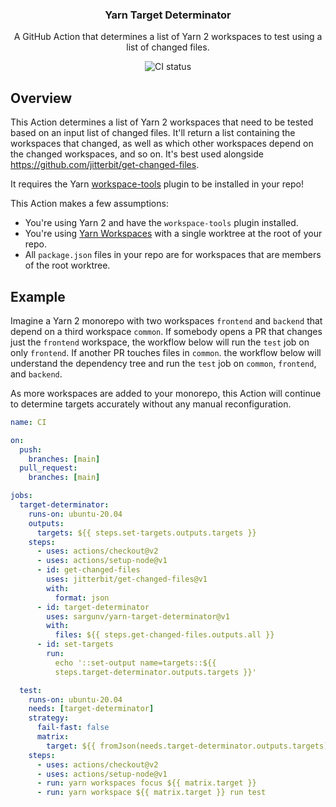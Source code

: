 <h3 align="center">Yarn Target Determinator</h3>
<p align="center">
  A GitHub Action that determines a list of Yarn 2 workspaces to test using a
  list of changed files.
<p>
<p align="center">
  <img
    alt="CI status"
    src="https://github.com/sargunv/yarn-target-determinator/actions/workflows/ci.yml/badge.svg"
  >
</p>

## Overview

This Action determines a list of Yarn 2 workspaces that need to be tested based
on an input list of changed files. It'll return a list containing the workspaces
that changed, as well as which other workspaces depend on the changed
workspaces, and so on. It's best used alongside
https://github.com/jitterbit/get-changed-files.

It requires the Yarn
[workspace-tools](https://yarnpkg.com/api/modules/plugin_workspace_tools.html)
plugin to be installed in your repo!

This Action makes a few assumptions:

- You're using Yarn 2 and have the `workspace-tools` plugin installed.
- You're using [Yarn Workspaces](https://yarnpkg.com/features/workspaces) with a
  single worktree at the root of your repo.
- All `package.json` files in your repo are for workspaces that are members of
  the root worktree.

## Example

Imagine a Yarn 2 monorepo with two workspaces `frontend` and `backend` that
depend on a third workspace `common`. If somebody opens a PR that changes just
the `frontend` workspace, the workflow below will run the `test` job on only
`frontend`. If another PR touches files in `common`. the workflow below will
understand the dependency tree and run the `test` job on `common`, `frontend`,
and `backend`.

As more workspaces are added to your monorepo, this Action will continue to
determine targets accurately without any manual reconfiguration.

```yaml
name: CI

on:
  push:
    branches: [main]
  pull_request:
    branches: [main]

jobs:
  target-determinator:
    runs-on: ubuntu-20.04
    outputs:
      targets: ${{ steps.set-targets.outputs.targets }}
    steps:
      - uses: actions/checkout@v2
      - uses: actions/setup-node@v1
      - id: get-changed-files
        uses: jitterbit/get-changed-files@v1
        with:
          format: json
      - id: target-determinator
        uses: sargunv/yarn-target-determinator@v1
        with:
          files: ${{ steps.get-changed-files.outputs.all }}
      - id: set-targets
        run:
          echo '::set-output name=targets::${{
          steps.target-determinator.outputs.targets }}'

  test:
    runs-on: ubuntu-20.04
    needs: [target-determinator]
    strategy:
      fail-fast: false
      matrix:
        target: ${{ fromJson(needs.target-determinator.outputs.targets) }}
    steps:
      - uses: actions/checkout@v2
      - uses: actions/setup-node@v1
      - run: yarn workspaces focus ${{ matrix.target }}
      - run: yarn workspace ${{ matrix.target }} run test
```
